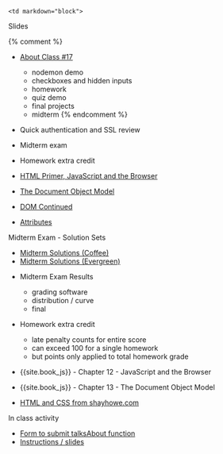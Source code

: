 	<td markdown="block">

Slides

{% comment %}
* [About Class #17](slides/17/meta.html)
	* nodemon demo
	* checkboxes and hidden inputs
	* homework
	* quiz demo
	* final projects
	* midterm
{% endcomment %}


* Quick authentication and SSL review
* Midterm exam 
* Homework extra credit
* [HTML Primer, JavaScript and the Browser](slides/17/javascript-browser.html)
* [The Document Object Model](slides/17/dom.html)
* [DOM Continued](slides/17/dom-continued.html)
* [Attributes](slides/17/attributes.html)

Midterm Exam - Solution Sets
 
* [Midterm Solutions (Coffee)](resources/handouts/midterm/midterm_001_coffee_solutions.pdf)
* [Midterm Solutions (Evergreen)](resources/handouts/midterm/midterm_001_evergreen_solutions.pdf )

<!-- 
* [](slides//.html)
* [](slides//.html)

-->
</td>
	<td markdown="block">

* Midterm Exam Results
    * grading software
    * distribution / curve
    * final
* Homework extra credit
    * late penalty counts for entire score
    * can exceed 100 for a single homework
    * but points only applied to total homework grade

* {{site.book_js}} - Chapter 12 - JavaScript and the Browser
* {{site.book_js}} - Chapter 13 - The Document Object Model
* [HTML and CSS from shayhowe.com](http://learn.shayhowe.com/html-css/getting-to-know-html/)
</td>
	<td markdown="block">


In class activity

* [Form to submit talksAbout function](https://docs.google.com/a/nyu.edu/forms/d/e/1FAIpQLSdco44OeatQZ8JcA6ozTavVWQLT4oQHGQ3KKNMbgAr42ji20w/viewform)
* [Instructions / slides](slides/17/dom.html#/14)

</td>

